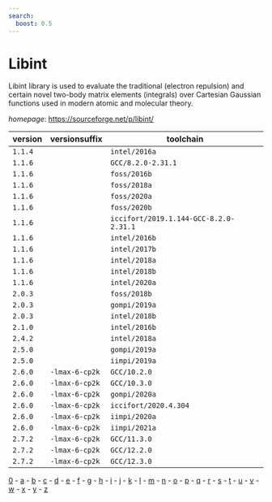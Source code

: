 ```yaml
---
search:
  boost: 0.5
---
```

# Libint

Libint library is used to evaluate the traditional (electron repulsion) and certain novel two-body  matrix elements (integrals) over Cartesian Gaussian functions used in modern atomic and molecular theory.

*homepage*: <https://sourceforge.net/p/libint/>

version | versionsuffix | toolchain
--------|---------------|----------
``1.1.4`` |  | ``intel/2016a``
``1.1.6`` |  | ``GCC/8.2.0-2.31.1``
``1.1.6`` |  | ``foss/2016b``
``1.1.6`` |  | ``foss/2018a``
``1.1.6`` |  | ``foss/2020a``
``1.1.6`` |  | ``foss/2020b``
``1.1.6`` |  | ``iccifort/2019.1.144-GCC-8.2.0-2.31.1``
``1.1.6`` |  | ``intel/2016b``
``1.1.6`` |  | ``intel/2017b``
``1.1.6`` |  | ``intel/2018a``
``1.1.6`` |  | ``intel/2018b``
``1.1.6`` |  | ``intel/2020a``
``2.0.3`` |  | ``foss/2018b``
``2.0.3`` |  | ``gompi/2019a``
``2.0.3`` |  | ``intel/2018b``
``2.1.0`` |  | ``intel/2016b``
``2.4.2`` |  | ``intel/2018a``
``2.5.0`` |  | ``gompi/2019a``
``2.5.0`` |  | ``iimpi/2019a``
``2.6.0`` | ``-lmax-6-cp2k`` | ``GCC/10.2.0``
``2.6.0`` | ``-lmax-6-cp2k`` | ``GCC/10.3.0``
``2.6.0`` | ``-lmax-6-cp2k`` | ``gompi/2020a``
``2.6.0`` | ``-lmax-6-cp2k`` | ``iccifort/2020.4.304``
``2.6.0`` | ``-lmax-6-cp2k`` | ``iimpi/2020a``
``2.6.0`` | ``-lmax-6-cp2k`` | ``iimpi/2021a``
``2.7.2`` | ``-lmax-6-cp2k`` | ``GCC/11.3.0``
``2.7.2`` | ``-lmax-6-cp2k`` | ``GCC/12.2.0``
``2.7.2`` | ``-lmax-6-cp2k`` | ``GCC/12.3.0``

[0](../0/index.md) - [a](../a/index.md) - [b](../b/index.md) - [c](../c/index.md) - [d](../d/index.md) - [e](../e/index.md) - [f](../f/index.md) - [g](../g/index.md) - [h](../h/index.md) - [i](../i/index.md) - [j](../j/index.md) - [k](../k/index.md) - [l](../l/index.md) - [m](../m/index.md) - [n](../n/index.md) - [o](../o/index.md) - [p](../p/index.md) - [q](../q/index.md) - [r](../r/index.md) - [s](../s/index.md) - [t](../t/index.md) - [u](../u/index.md) - [v](../v/index.md) - [w](../w/index.md) - [x](../x/index.md) - [y](../y/index.md) - [z](../z/index.md)

